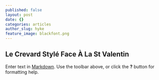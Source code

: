 ```yaml
---
published: false
layout: post
date: {}
categories: articles
author_slug: hyke
feature_image: blackfont.png
---
```

## Le Crevard Stylé Face À La St Valentin

Enter text in [Markdown](http://daringfireball.net/projects/markdown/). Use the toolbar above, or click the **?** button for formatting help.
